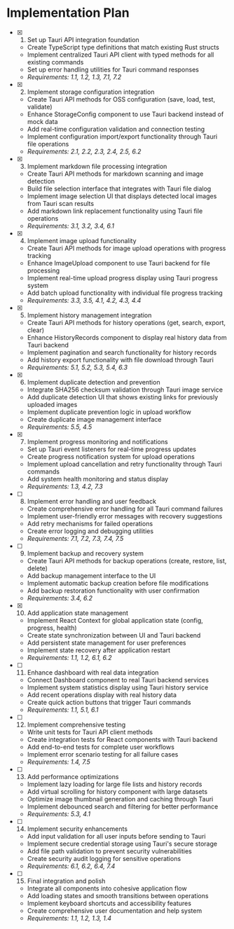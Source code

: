 # Implementation Plan

- [x] 1. Set up Tauri API integration foundation

  - Create TypeScript type definitions that match existing Rust structs
  - Implement centralized Tauri API client with typed methods for all existing commands
  - Set up error handling utilities for Tauri command responses
  - _Requirements: 1.1, 1.2, 1.3, 7.1, 7.2_

- [x] 2. Implement storage configuration integration

  - Create Tauri API methods for OSS configuration (save, load, test, validate)
  - Enhance StorageConfig component to use Tauri backend instead of mock data
  - Add real-time configuration validation and connection testing
  - Implement configuration import/export functionality through Tauri file operations
  - _Requirements: 2.1, 2.2, 2.3, 2.4, 2.5, 6.2_

- [x] 3. Implement markdown file processing integration

  - Create Tauri API methods for markdown scanning and image detection
  - Build file selection interface that integrates with Tauri file dialog
  - Implement image selection UI that displays detected local images from Tauri scan results
  - Add markdown link replacement functionality using Tauri file operations
  - _Requirements: 3.1, 3.2, 3.4, 6.1_

- [x] 4. Implement image upload functionality

  - Create Tauri API methods for image upload operations with progress tracking
  - Enhance ImageUpload component to use Tauri backend for file processing
  - Implement real-time upload progress display using Tauri progress system
  - Add batch upload functionality with individual file progress tracking
  - _Requirements: 3.3, 3.5, 4.1, 4.2, 4.3, 4.4_

- [x] 5. Implement history management integration

  - Create Tauri API methods for history operations (get, search, export, clear)
  - Enhance HistoryRecords component to display real history data from Tauri backend
  - Implement pagination and search functionality for history records
  - Add history export functionality with file download through Tauri
  - _Requirements: 5.1, 5.2, 5.3, 5.4, 6.3_

- [x] 6. Implement duplicate detection and prevention

  - Integrate SHA256 checksum validation through Tauri image service
  - Add duplicate detection UI that shows existing links for previously uploaded images
  - Implement duplicate prevention logic in upload workflow
  - Create duplicate image management interface
  - _Requirements: 5.5, 4.5_

- [x] 7. Implement progress monitoring and notifications

  - Set up Tauri event listeners for real-time progress updates
  - Create progress notification system for upload operations
  - Implement upload cancellation and retry functionality through Tauri commands
  - Add system health monitoring and status display
  - _Requirements: 1.3, 4.2, 7.3_

- [ ] 8. Implement error handling and user feedback

  - Create comprehensive error handling for all Tauri command failures
  - Implement user-friendly error messages with recovery suggestions
  - Add retry mechanisms for failed operations
  - Create error logging and debugging utilities
  - _Requirements: 7.1, 7.2, 7.3, 7.4, 7.5_

- [ ] 9. Implement backup and recovery system

  - Create Tauri API methods for backup operations (create, restore, list, delete)
  - Add backup management interface to the UI
  - Implement automatic backup creation before file modifications
  - Add backup restoration functionality with user confirmation
  - _Requirements: 3.4, 6.2_

- [x] 10. Add application state management

  - Implement React Context for global application state (config, progress, health)
  - Create state synchronization between UI and Tauri backend
  - Add persistent state management for user preferences
  - Implement state recovery after application restart
  - _Requirements: 1.1, 1.2, 6.1, 6.2_

- [ ] 11. Enhance dashboard with real data integration

  - Connect Dashboard component to real Tauri backend services
  - Implement system statistics display using Tauri history service
  - Add recent operations display with real history data
  - Create quick action buttons that trigger Tauri commands
  - _Requirements: 1.1, 5.1, 6.1_

- [ ] 12. Implement comprehensive testing

  - Write unit tests for Tauri API client methods
  - Create integration tests for React components with Tauri backend
  - Add end-to-end tests for complete user workflows
  - Implement error scenario testing for all failure cases
  - _Requirements: 1.4, 7.5_

- [ ] 13. Add performance optimizations

  - Implement lazy loading for large file lists and history records
  - Add virtual scrolling for history component with large datasets
  - Optimize image thumbnail generation and caching through Tauri
  - Implement debounced search and filtering for better performance
  - _Requirements: 5.3, 4.1_

- [ ] 14. Implement security enhancements

  - Add input validation for all user inputs before sending to Tauri
  - Implement secure credential storage using Tauri's secure storage
  - Add file path validation to prevent security vulnerabilities
  - Create security audit logging for sensitive operations
  - _Requirements: 6.1, 6.2, 6.4, 7.4_

- [ ] 15. Final integration and polish
  - Integrate all components into cohesive application flow
  - Add loading states and smooth transitions between operations
  - Implement keyboard shortcuts and accessibility features
  - Create comprehensive user documentation and help system
  - _Requirements: 1.1, 1.2, 1.3, 1.4_
